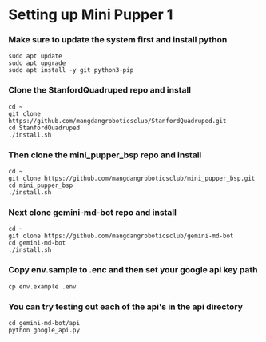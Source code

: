 # Setting up Mini Pupper 1

### Make sure to update the system first and install python
```
sudo apt update
sudo apt upgrade
sudo apt install -y git python3-pip
```
### Clone the StanfordQuadruped repo and install
```
cd ~
git clone https://github.com/mangdangroboticsclub/StanfordQuadruped.git
cd StanfordQuadruped
./install.sh
```
### Then clone the mini_pupper_bsp repo and install
```
cd ~
git clone https://github.com/mangdangroboticsclub/mini_pupper_bsp.git
cd mini_pupper_bsp
./install.sh
```
### Next clone gemini-md-bot repo and install
```
cd ~
git clone https://github.com/mangdangroboticsclub/gemini-md-bot
cd gemini-md-bot
./install.sh
```
### Copy env.sample to .enc and then set your google api key path
```
cp env.example .env
```
### You can try testing out each of the api's in the api directory
```
cd gemini-md-bot/api
python google_api.py
```
